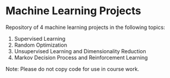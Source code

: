 # Machine Learning Projects 
Repository of 4 machine learning projects in the following topics:
1) Supervised Learning
2) Random Optimization
3) Unsupervised Learning and Dimensionality Reduction
4) Markov Decision Process and Reinforcement Learning

Note: Please do not copy code for use in course work.
